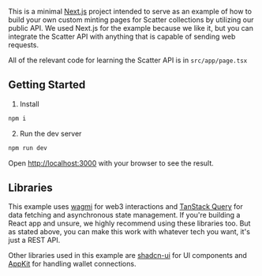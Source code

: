 This is a minimal [Next.js](https://nextjs.org) project intended to serve as an example of how to build your own custom minting pages for Scatter collections by utilizing our public API. We used Next.js for the example because we like it, but you can integrate the Scatter API with anything that is capable of sending web requests.

All of the relevant code for learning the Scatter API is in `src/app/page.tsx`

## Getting Started

1. Install

```bash
npm i
```

2. Run the dev server

```bash
npm run dev
```

Open [http://localhost:3000](http://localhost:3000) with your browser to see the result.

## Libraries

This example uses [wagmi](https://wagmi.sh/) for web3 interactions and [TanStack Query](https://tanstack.com/query/latest) for data fetching and asynchronous state management. If you're building a React app and unsure, we highly recommend using these libraries too. But as stated above, you can make this work with whatever tech you want, it's just a REST API.

Other libraries used in this example are [shadcn-ui](https://ui.shadcn.com/) for UI components and [AppKit](https://reown.com/appkit) for handling wallet connections.
